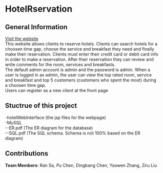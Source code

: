 # HotelRservation
##  General Information
[Visit the website](http://ec2-18-218-55-42.us-east-2.compute.amazonaws.com:8080/hotelWebInterface/)  
This website allows clients to reserve hotels. Clients can search hotels for a choosen time gap, choose the service and breakfast they need and finally make their reservation. Clients must enter their credit card or debit card info in order to make a reservation. After their reservation they can review and write comments for the room, services and breakfasts.  
The default admin account is admin and the password is admin. When a user is logged in as admin, the user can view the top rated room, service and breakfast and top 5 customers (customers who spent the most) during a choosen time gap.  
Users can register as a new client at the front page
##  Stuctrue of this project
-hotelWebInterface (the jsp files for the webpage)  
-MySQL  
--ER.pdf (The ER diagram for the database)  
--SQL.pdf (The SQL schema. Schema is not 100% based on the ER diagram)  
## Contributions
**Team Members**: Ran Sa, Pu Chen, Dingbang Chen, Yaowen Zhang, Ziru Liu
